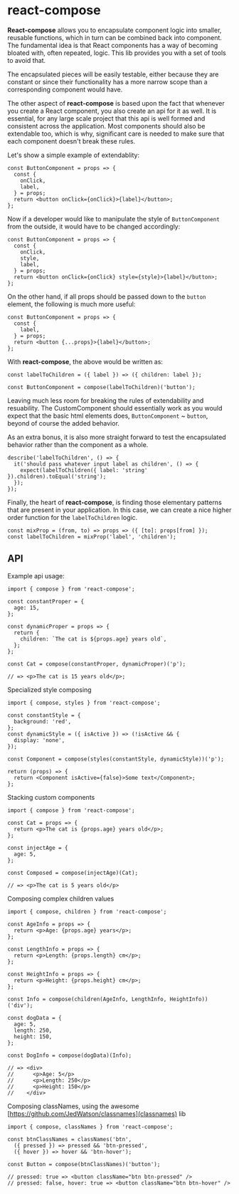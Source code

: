 # react-compose

**React-compose** allows you to encapsulate component logic into smaller,
reusable functions, which in turn can be combined back into component. The
fundamental idea is that React components has a way of becoming bloated with,
often repeated, logic. This lib provides you with a set of tools to avoid that.

The encapsulated pieces will be easily testable, either because they are
constant or since their functionality has a more narrow scope than a
corresponding component would have. 

The other aspect of **react-compose** is based upon the fact that whenever you
create a React component, you also create an api for it as well. It is
essential, for any large scale project that this api is well formed and consistent
across the application. Most components should also be extendable too, which is
why, significant care is needed to make sure that each component doesn't break
these rules.

Let's show a simple example of extendablity:

    const ButtonComponent = props => {
      const {
        onClick,
        label,
      } = props;
      return <button onClick={onClick}>{label}</button>;
    };

Now if a developer would like to manipulate the style of `ButtonComponent` from
the outside, it would have to be changed accordingly:

    const ButtonComponent = props => {
      const {
        onClick,
        style,
        label,
      } = props;
      return <button onClick={onClick} style={style}>{label}</button>;
    };

On the other hand, if all props should be passed down to the `button` element,
the following is much more useful:

    const ButtonComponent = props => {
      const {
        label,
      } = props;
      return <button {...props}>{label}</button>;
    };

With **react-compose**, the above would be written as:

    const labelToChildren = ({ label }) => ({ children: label });

    const ButtonComponent = compose(labelToChildren)('button');

Leaving much less room for breaking the rules of extendability and resuability.
The CustomComponent should essentially work as you would expect that the basic
html elements does, `ButtonComponent` ~ `button`, beyond of course the added
behavior. 

As an extra bonus, it is also more straight forward to test the encapsulated
behavior rather than the component as a whole.

    describe('labelToChildren', () => {
      it('should pass whatever input label as children', () => {
        expect(labelToChildren({ label: 'string' }).children).toEqual('string');
      });
    });

Finally, the heart of **react-compose**, is finding those elementary patterns
that are present in your application. In this case, we can create a nice higher
order function for the `labelToChildren` logic.

    const mixProp = (from, to) => props => ({ [to]: props[from] });
    const labelToChildren = mixProp('label', 'children');

## API

Example api usage:

    import { compose } from 'react-compose';

    const constantProper = {
      age: 15,
    };

    const dynamicProper = props => {
      return {
        children: `The cat is ${props.age} years old`,
      };
    };

    const Cat = compose(constantProper, dynamicProper)('p');

    // => <p>The cat is 15 years old</p>;

Specialized style composing

    import { compose, styles } from 'react-compose';
    
    const constantStyle = {
      background: 'red',
    };
    const dynamicStyle = ({ isActive }) => (!isActive && {
      display: 'none',
    });
    
    const Component = compose(styles(constantStyle, dynamicStyle))('p');
    
    return (props) => {
      return <Component isActive={false}>Some text</Component>;
    };

Stacking custom components

    import { compose } from 'react-compose';

    const Cat = props => {
      return <p>The cat is {props.age} years old</p>;
    };

    const injectAge = {
      age: 5,
    };

    const Composed = compose(injectAge)(Cat);

    // => <p>The cat is 5 years old</p>


Composing complex children values

    import { compose, children } from 'react-compose';

    const AgeInfo = props => {
      return <p>Age: {props.age} years</p>;
    };

    const LengthInfo = props => {
      return <p>Length: {props.length} cm</p>;
    };

    const HeightInfo = props => {
      return <p>Height: {props.height} cm</p>;
    };

    const Info = compose(children(AgeInfo, LengthInfo, HeightInfo))('div');

    const dogData = {
      age: 5,
      length: 250,
      height: 150,
    };

    const DogInfo = compose(dogData)(Info);

    // => <div>
    //      <p>Age: 5</p>
    //      <p>Length: 250</p>
    //      <p>Height: 150</p>
    //    </div>

Composing classNames, using the awesome [https://github.com/JedWatson/classnames](classnames) lib

    import { compose, classNames } from 'react-compose';

    const btnClassNames = classNames('btn',
      ({ pressed }) => pressed && 'btn-pressed',
      ({ hover }) => hover && 'btn-hover');
     
    const Button = compose(btnClassNames)('button');

    // pressed: true => <button className="btn btn-pressed" />
    // pressed: false, hover: true => <button className="btn btn-hover" />

